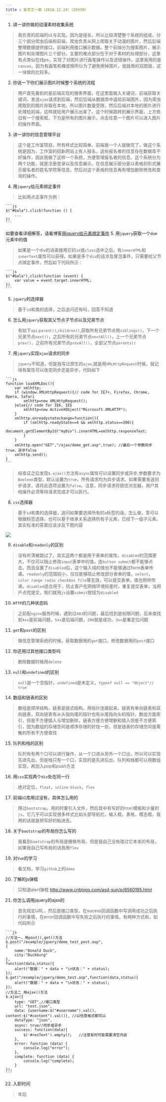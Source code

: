 ```yaml
---
title : 爱奇艺一面（2018.12.24）（20分钟）
---
```

1. 讲一讲你做的动漫素材收集系统
> 我负责的前端的`UI`与实现。因为是组长，所以比较清楚整个系统的组成，分三个部分爬虫后端和前端，爬虫负责从网上爬取关于动漫的图片，然后后端整理数据提供接口，前端利用接口展示数据。整个前端分为搜索图片，展示图片和处理图片三个部分。主要的难点部分在于对于素材的处理部分，这里有点类似在线ps，实现了对图片进行画笔操作以及滤镜操作，这里我用的是`canvas`。因为有画笔和橡皮擦所以为了避免擦掉图片，我就用的双图层，这一块做的比较多。
2. 你说一下你们展示图片时候整个系统的流程
> 用户首先看到的是前端实现的搜索界面，在这里面输入关键词，前端获取关键词，发送`ajax`请求到后端，然后后端从数据库中返给前端图片，因为爬虫爬取到的图片存取在本地，所以图片数量受限，然后后端对本地的图片进行处理给前端，这样就给用户展示出来了。这个时候跳转到展示界面，上方依旧有一个搜索框，下方是所有的图片展示，点击任意一个图片可以进入图片的操作界面。

3. 讲一讲你的信息管理平台
> 这个是工作室项目，所有样式比较简单。前端我一个人就做完了，做这个系统是因为，工作室的招新网站上有人报名，这些报名者的信息存在数据库不好操作，因此我做了这样一个系统，方便管理报名者的信息。这个系统分为两个功能，就是注册登录以及信息展示。在信息展示部分是以表格的形式展示报名者的姓名学院等信息。然后对这个表格的信息再有增加删除修改和查询的操作。

4. 用`jquery`给元素绑定事件
> 比如用点击事件为例：
	
	```js
	$("#bala").click(function () {
		...
	}) 
	```
如要查看详细解答，请看博客[用jquery给元素绑定事件](#)
5. 用`jquery`获取一个`dom`元素中的值
> 如果是一个div的话直接用它的`id`或`class`选中之后，有`innerHTML`和`innerText`属性可以获得。如果是多个`div`的话涉及冒泡事件，只需要给父节点绑定事件，然后如下代码所示：

	```js
	$("#bala").click(function (event) {
		var value = event.target.innerHTML;
	})
	```
5. `jquery`的选择器
> 基于`id`和类的选择，之后追问还有吗，回答不知道
6. 怎么用`jquery`获取其父节点子节点以及兄弟节点
> 有如下`api`:`parent()`,`children()`,获取所有兄弟节点用`siblings()`，下一个兄弟节点`next()`，之后所有的兄弟节点`nextAll()`，上一个兄弟节点`prev()`，之前所有兄弟节点`prevAll()`，全部父节点`parents()`
7. 用`jquery`实现`ajax`请求的同步
> `jquery`不知道，但是我写过原生的`ajax`,就是用`XMLHttpRequest`时候，我记得有属性可以改变同步还是异步，代码如下

	```js
	function loadXMLDoc(){
		var xmlhttp;
		if (window.XMLHttpRequest){// code for IE7+, Firefox, Chrome, Opera, Safari
			xmlhttp=new XMLHttpRequest();
		}else{// code for IE6, IE5
			xmlhttp=new ActiveXObject("Microsoft.XMLHTTP");
		}
		xmlhttp.onreadystatechange=function(){
		  	if (xmlhttp.readyState==4 && xmlhttp.status==200){
		    	document.getElementById("myDiv").innerHTML=xmlhttp.responseText;
		    }
		}
		xmlhttp.open("GET","/ajax/demo_get.asp",true); //最后一个参数同步true，异步false
		xmlhttp.send();
	}
	```
> 经查证之后发现`$.ajax()`方法有`async`属性可以设置同步或异步,参数要求为`Boolean`类型，默认设置为`true`，所有请求均为异步请求。如果需要发送同步请求，请将此选项设置为`false`。注意，同步请求将锁住浏览器，用户其他操作必须等待请求完成才可以执行。
8. `css`选择器
> 基于`id`和类的选择器，追问如果要选择所有的`a`标签的话，怎么做，答可以根据标签选择，也可以基于继承关系选择所有子元素，已经下一级子元素。其实标准的答案应该涉及下图内容

![](https://ws1.sinaimg.cn/large/006BuqcWly1fyi3475nftj308k0gywfz.jpg)

9. `disable`和`readonly`的区别
> 没有听清被跳过了。其实这两个都是用于表单的属性，`disabled`的范围更大，不仅可以阻止修改`input`表单中的值，连`button submit`都不能够点击，而且设置了`disabled`后，这个输入域的值也不能够通过form表单传递。`readonly`的范围较小，仅仅能够阻止修改部分表单的值，`select`，`color range radio checkbox file`等无效，可以提交表单，值也照样传递。`disabled`适合用于，防止客户在网络环境较差时，重复提交表单，当用户点完提交，我们就用`js`设置`submit`按钮为`disabled`
10. `HTTP`的几种状态码
> 之前配`nginx`服务时候，遇到过`403`的问题，最后找到是权限问题，后来查找到`4xx`是前端问题，`5xx`是后端问题，`200`就是成功，`3xx`是重定位问题
11. `get`和`post`的区别
> 做信息管理系统的时候，获取数据用的`get`接口，修改数据用的`post`接口
12. 你还用过其他接口类型吗
> 删除数据时候用`delete`
13. `null`和`undefined`的区别
> `null`是一个空指针，`undefined`是未定义，`typeof null == "Object"// true`
14. 数组和链表的区别
> 数组是顺序结构，链表是链式结构，用指针连接起来，链表有单向链表和双向链表，双向链表有从头指向尾的指针也有从尾指向头的指针。数组方面索引，但是不方便插入与增加删除，链表方便方便增删和插入但是不方便索引，因为数组的存储空间是顺序存储的好找一些，但是链表的存储空间是离散的所有不方便查找
15. 队列和栈的区别
> 队列有有两个口可以进行操作，从一个口进从另外一个口出，所以可以实现先进先出，但是栈只有一个口，实现的是先进后出，队列和栈都可以用数组实现，再加入pop和push方法
16. 用`css`实现两个`div`处在同一行
> 绝对定位，`float`，`inline-block`，`flex`
17. 前端`UI`库用过没有，具体怎么用的
> 用过`bootstrap`。用的时要引入文件，然后其中有写好的`html`模板和少量的`js`。它几乎可以实现很多样式比如头部导航栏，输入框，表格，模态框，我用的话就是把写好的粘进去。
18. 关于`bootstrap`的布局你怎么写的
> 我看到`bootstrap`的布局是栅格布局，但是我自己没有改过它本来的布局，如果我自己写布局的话我用`flex`
19. 对`Vue`的学习
> 看文档，学习`github`上的`demo`
20. 了解的js弹框
> 只知道alert弹框
> http://www.cnblogs.com/asd-sun/p/6560195.html
21. 你怎么调用jquery的ajax的
> 首先规定URL，然后是接口类型，在sucess回调函数中写调用成功之后执行的事情，在error回调函数中写失败之后执行的事情。有两种方式和，如代码所示

	```js
	//方法一，用post(),get()方法
	$.post("/example/jquery/demo_test_post.asp",
 	{
		name:"Donald Duck",
		city:"Duckburg"
    },
    function(data,status){
      	alert("数据：" + data + "\n状态：" + status);
    });
    $.get("/example/jquery/demo_test.asp",function(data,status){
      	alert("数据：" + data + "\n状态：" + status);
    });
    //方法二 用ajax()方法
    $.ajax({
		type: "GET",//接口类型
		url: "test.json",
		data: {username:$("#username").val(), content:$("#content").val()}, //以任意格式都可以
		dataType: "json",
		async: true//同步或异步
		success: function(data){
			$('#resText').empty();   //注意有时可能需要清空内容
	    },
	    error: function (data) {
	    	console.log("error");
	    },
	    complete: function (data) {
	    	console.log("complete);
	    }
	});
	```
22. 入职时间
> 年后